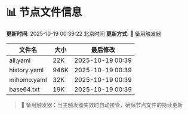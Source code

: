 # 📊 节点文件信息

**更新时间**: 2025-10-19 00:39:22 北京时间
**更新方式**: 🔄 备用触发器

| 文件名 | 大小 | 最后修改 |
|--------|------|----------|
| all.yaml | 22K | 2025-10-19 00:39 |
| history.yaml | 946K | 2025-10-19 00:39 |
| mihomo.yaml | 32K | 2025-10-19 00:39 |
| base64.txt | 19K | 2025-10-19 00:39 |

> 🔄 备用触发器：当主触发器失效时自动接管，确保节点文件的持续更新
